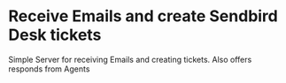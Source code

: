 # Receive Emails and create Sendbird Desk tickets

Simple Server for receiving Emails and creating tickets. Also offers responds from Agents

